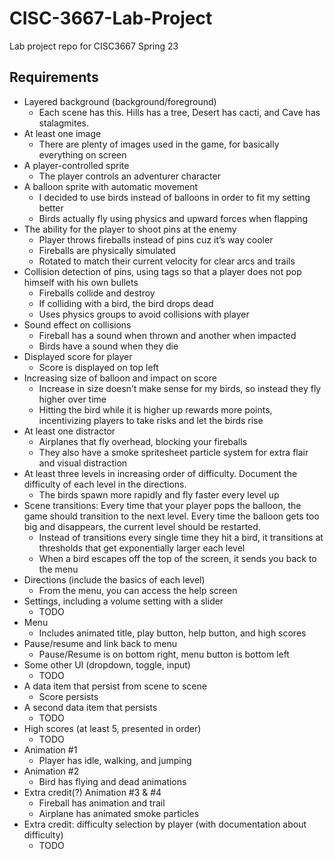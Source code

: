 # CISC-3667-Lab-Project

Lab project repo for CISC3667 Spring 23

## Requirements

- Layered background (background/foreground)
  - Each scene has this. Hills has a tree, Desert has cacti, and Cave has stalagmites.
- At least one image
  - There are plenty of images used in the game, for basically everything on screen
- A player-controlled sprite
  - The player controls an adventurer character
- A balloon sprite with automatic movement
  - I decided to use birds instead of balloons in order to fit my setting better
  - Birds actually fly using physics and upward forces when flapping
- The ability for the player to shoot pins at the enemy
  - Player throws fireballs instead of pins cuz it’s way cooler
  - Fireballs are physically simulated
  - Rotated to match their current velocity for clear arcs and trails
- Collision detection of pins, using tags so that a player does not pop himself with his own bullets
  - Fireballs collide and destroy
  - If colliding with a bird, the bird drops dead
  - Uses physics groups to avoid collisions with player
- Sound effect on collisions
  - Fireball has a sound when thrown and another when impacted
  - Birds have a sound when they die
- Displayed score for player
  - Score is displayed on top left
- Increasing size of balloon and impact on score
  - Increase in size doesn’t make sense for my birds, so instead they fly higher over time
  - Hitting the bird while it is higher up rewards more points, incentivizing players to take risks and let the birds rise
- At least one distractor
  - Airplanes that fly overhead, blocking your fireballs
  - They also have a smoke spritesheet particle system for extra flair and visual distraction
- At least three levels in increasing order of difficulty. Document the difficulty of each level in the directions.
  - The birds spawn more rapidly and fly faster every level up
- Scene transitions: Every time that your player pops the balloon, the game should transition to the next level. Every time the balloon gets too big and disappears, the current level should be restarted.
  - Instead of transitions every single time they hit a bird, it transitions at thresholds that get exponentially larger each level
  - When a bird escapes off the top of the screen, it sends you back to the menu
- Directions (include the basics of each level)
  - From the menu, you can access the help screen
- Settings, including a volume setting with a slider
  - TODO
- Menu
  - Includes animated title, play button, help button, and high scores
- Pause/resume and link back to menu
  - Pause/Resume is on bottom right, menu button is bottom left
- Some other UI (dropdown, toggle, input)
  - TODO
- A data item that persist from scene to scene
  - Score persists
- A second data item that persists
  - TODO
- High scores (at least 5, presented in order)
  - TODO
- Animation #1
  - Player has idle, walking, and jumping
- Animation #2
  - Bird has flying and dead animations
- Extra credit(?) Animation #3 & #4
  - Fireball has animation and trail
  - Airplane has animated smoke particles
- Extra credit: difficulty selection by player (with documentation about difficulty)
  - TODO
